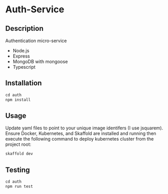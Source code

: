 # Auth-Service

## Description

Authentication micro-service

- Node.js
- Express
- MongoDB with mongoose
- Typescript

## Installation

```md
cd auth  
npm install
```

## Usage

Update yaml files to point to your unique image identifers (I use jsquarem).
Ensure Docker, Kubernetes, and Skaffold are installed and running then execute
the following command to deploy kubernetes cluster from the project root:

```md
skaffold dev
```

## Testing

```md
cd auth  
npm run test
```
